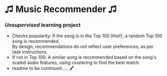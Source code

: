 <h1>&#9835; Music Recommender &#9835;</h1>

<h3><i>Unsupervised</i> learning project</h3>

- Checks popularity: If the song is in the Top 100 (Hot!), a random Top 100 song is recommended. <br>
By design, recommendations do not reflect user preferences, as per task instructions.
- If not in Top 100: A similar song is recommended based on the song's scaled audio features, using clustering to find the best match.
- readme to be continued..... &#128395;
